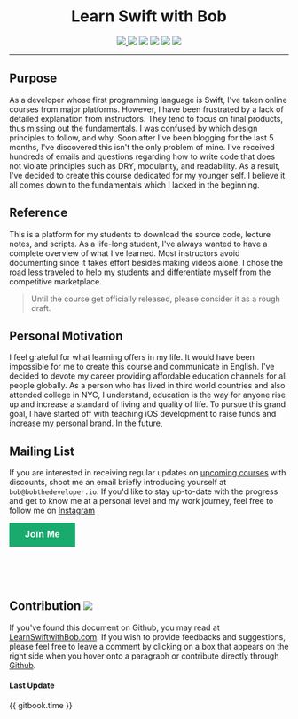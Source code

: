 
<div align="center">
<strong><h1>Learn Swift with Bob</h1></strong>
</div>

<p align="center">
<a href="https://www.bobthedeveloper.io"><img src="https://img.shields.io/badge/Instructor-Bob Lee-CE1312.svg"</a>
 <a><img src="https://img.shields.io/badge/Langauge-Swift_3.1-E73A05.svg?style=flat"></a>
 <a><img src="https://img.shields.io/badge/iOS-10.3-1E8CFD.svg?style=flat"></a>
 <a href="https://linkedin.com/in/bobthedev"><img src= "https://img.shields.io/badge/LinkedIn-Connect-233642.svg"></a>
<a href="https://blog.bobthedeveloper.io"><img src="https://img.shields.io/badge/Medium-Blog-19AA6E.svg"/></a>
<a><img src="https://img.shields.io/badge/Platform-Udemy-00A202.svg"/></a>
</p>
<hr>

## Purpose
As a developer whose first programming language is Swift, I've taken online courses from major platforms. However, I have been frustrated by a lack of detailed explanation from instructors. They tend to focus on final products, thus missing out the fundamentals. I was confused by which design principles to follow, and why. Soon after I've been blogging for the last 5 months, I've discovered this isn't the only problem of mine. I've received hundreds of emails and questions regarding how to write code that does not violate principles such as DRY, modularity, and readability. As a result, I've decided to create this course dedicated for my younger self. I believe it all comes down to the fundamentals which I lacked in the beginning.

## Reference
This is a platform for my students to download the source code, lecture notes, and scripts. As a life-long student, I've always wanted to have a complete overview of what I've learned. Most instructors avoid documenting since it takes effort besides making videos alone. I chose the road less traveled to help my students and differentiate myself from the competitive marketplace.

> Until the course get officially released, please consider it as a rough draft.

## Personal Motivation
I feel grateful for what learning offers in my life. It would have been impossible for me to create this course and communicate in English. I've decided to devote my career providing affordable education channels for all people globally. As a person who has lived in third world countries and also attended college in NYC, I understand, education is the way for anyone rise up and increase a standard of living and quality of life. To pursue this grand goal, I have started off with teaching iOS development to raise funds and increase my personal brand. In the future,

## Mailing List
If you are interested in receiving regular updates on [upcoming courses](ABOUT.md#course) with discounts, shoot me an email briefly introducing yourself at `bob@bobthedeveloper.io`. If you'd like to stay up-to-date with the progress and get to know me at a personal level and my work journey, feel free to follow me on [Instagram](https://instagram.com/bobthedev)


<a class="typeform-share button" href="https://boblee.typeform.com/to/oR9Nt2" data-mode="popup" style="display:inline-block;text-decoration:none;background-color:#19AA6E;color:white;cursor:pointer;font-family:Helvetica,Arial,sans-serif;font-size:17px;line-height:42.5px;text-align:center;margin:0;height:42.5px;padding:0px 28px;border-radius:0px;max-width:100%;white-space:nowrap;overflow:hidden;text-overflow:ellipsis;font-weight:bold;-webkit-font-smoothing:antialiased;-moz-osx-font-smoothing:grayscale;" target="_blank">Join Me</a><script>(function(){var qs,js,q,s,d=document,gi=d.getElementById,ce=d.createElement,gt=d.getElementsByTagName,id="typef_orm_share",b="https://s3-eu-west-1.amazonaws.com/share.typeform.com/";if(!gi.call(d,id)){js=ce.call(d,"script");js.id=id;js.src=b+"share.js";q=gt.call(d,"script")[0];q.parentNode.insertBefore(js,q)}})()</script>

<br>
<br>
<br>

## Contribution [![](https://img.shields.io/badge/contributions-welcome-brightgreen.svg?style=flat)](https://github.com/bobthedev/Gitbook_Learn_Swift)

If you've found this document on Github, you may read at [LearnSwiftwithBob.com](https://learnswiftwithbob.com). If you wish to provide feedbacks and suggestions, please feel free to leave a comment by clicking on a box that appears on the right side when you hover onto a paragraph or contribute directly through [Github](https://github.com/bobthedev/Gitbook_Learn_Swift).

#### Last Update
{{ gitbook.time }}

